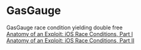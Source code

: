 # GasGauge
GasGauge race condition yielding double free <br>
[Anatomy of an Exploit: iOS Race Conditions, Part I](https://dzone.com/articles/anatomy-of-an-exploit-ios-race-conditions-part-i) <br>
[Anatomy of an Exploit: iOS Race Conditions, Part II](https://dzone.com/articles/anatomy-of-an-exploit-ios-race-conditions-part-ii)
